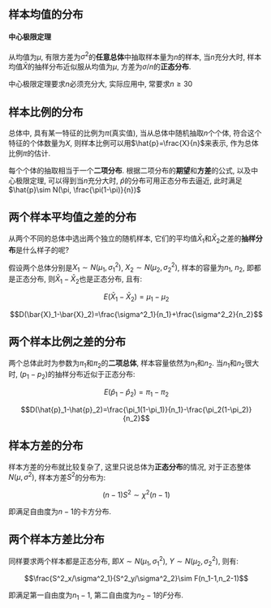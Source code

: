 ## 样本均值的分布

#### 中心极限定理

从均值为$\mu$, 有限方差为$\sigma^2$的**任意总体**中抽取样本量为$n$的样本, 当$n$充分大时, 样本均值$\bar{X}$的抽样分布近似服从均值为$\mu$, 方差为$\sigma/n$的**正态分布**.

中心极限定理要求$n$必须充分大, 实际应用中, 常要求$n\ge30$

## 样本比例的分布

总体中, 具有某一特征的比例为$\pi$(真实值), 当从总体中随机抽取$n$个个体, 符合这个特征的个体数量为$X$, 则样本比例可以用$\hat{p}=\frac{X}{n}$来表示, 作为总体比例$\pi$的估计.

每个个体的抽取相当于一个**二项分布**. 根据二项分布的**期望**和**方差**的公式, 以及中心极限定理, 可以得到当$n$充分大时, $\hat{p}$的分布可用正态分布去逼近, 此时满足$\hat{p}\sim N(\pi, \frac{\pi(1-\pi)}{n})$

## 两个样本平均值之差的分布

从两个不同的总体中选出两个独立的随机样本, 它们的平均值$\bar{X}_1$和$\bar{X}_2$之差的**抽样分布**是什么样子的呢?

假设两个总体分别是$X_1\sim N(\mu_1,\sigma_1^2)$, $X_2\sim N(\mu_2,\sigma_2^2)$, 样本的容量为$n_1$, $n_2$, 即都是正态分布, 则$\bar{X}_1-\bar{X}_2$也是正态分布, 且有:

$$E(\bar{X}_1-\bar{X}_2)=\mu_1-\mu_2$$

$$D(\bar{X}_1-\bar{X}_2)=\frac{\sigma^2_1}{n_1}+\frac{\sigma^2_2}{n_2}$$

## 两个样本比例之差的分布

两个总体此时为参数为$\pi_1$和$\pi_2$的**二项总体**, 样本容量依然为$n_1$和$n_2$. 当$n_1$和$n_2$很大时, $(p_1-p_2)$的抽样分布近似于正态分布:

$$E(\hat{p}_1-\hat{p}_2)=\pi_1-\pi_2$$

$$D(\hat{p}_1-\hat{p}_2)=\frac{\pi_1(1-\pi_1)}{n_1}-\frac{\pi_2(1-\pi_2)}{n_2}$$

## 样本方差的分布

样本方差的分布就比较复杂了, 这里只说总体为**正态分布**的情况, 对于正态整体$N(\mu,\sigma^2)$, 样本方差$S^2$的分布为:

$$(n-1)S^2\sim \chi^2(n-1)$$

即满足自由度为$n-1$的卡方分布.

## 两个样本方差比分布

同样要求两个样本都是正态分布, 即$X\sim N(\mu_1,\sigma_1^2)$, $Y\sim N(\mu_2,\sigma_2^2)$, 则有:

$$\frac{S^2_x/\sigma^2_1}{S^2_y/\sigma^2_2}\sim F(n_1-1,n_2-1)$$

即满足第一自由度为$n_1-1$, 第二自由度为$n_2-1$的$F$分布.

